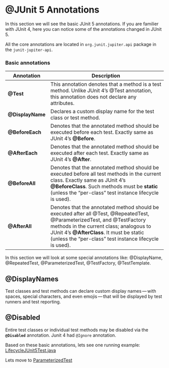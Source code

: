 # @JUnit 5 Annotations

In this section we will see the basic JUnit 5 annotations. If you are familier with JUnit 4, 
here you can notice some of the annotations changed in JUnit 5.

All the core annotations are located in ```org.junit.jupiter.api``` package in the ```junit-jupiter-api```.

### Basic annotations

  | Annotation  | Description|
  | ------------- | ------------- |
  | **@Test**  | This annotation denotes that a method is a test method. Unlike JUnit 4’s @Test annotation, this annotation does not declare any attributes.  |
  | **@DisplayName**  | Declares a custom display name for the test class or test method.   |
  | **@BeforeEach** | Denotes that the annotated method should be executed before each test. Exactly same as JUnit 4’s **@Before**.|
  | **@AfterEach** | Denotes that the annotated method should be executed after each test. Exactly same as JUnit 4’s **@After**.|
  | **@BeforeAll** | Denotes that the annotated method should be executed before all test methods in the current class. Exactly same as JUnit 4’s **@BeforeClass**. Such methods must be **static** (unless the “per-class” test instance lifecycle is used). |
  | **@AfterAll** | Denotes that the annotated method should be executed after all @Test, @RepeatedTest, @ParameterizedTest, and @TestFactory methods in the current class; analogous to JUnit 4’s **@AfterClass**. It must be static (unless the “per-class” test instance lifecycle is used).
  
   
In this section we will look at some special annotations like: @DisplayName, @RepeatedTest, @ParameterizedTest, @TestFactory, @TestTemplate.


## **@DisplayNames**

Test classes and test methods can declare custom display names — with spaces, special characters, 
and even emojis — that will be displayed by test runners and test reporting.




## **@Disabled**
Entire test classes or individual test methods may be disabled via the **```@Disabled```** annotation.
Junit 4 had ```@Ignore``` annotation.


Based on these basic annotations, lets see one running example: [LifecycleJUnit5Test.java](examples/LifecycleJUnit5Test.java)


Lets move to [ParameterizedTest](ParameterizedTest.md)